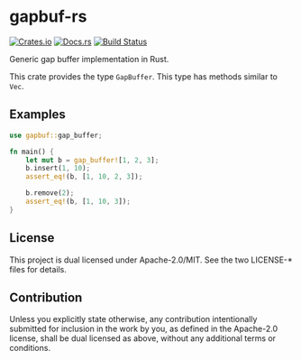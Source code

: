 # gapbuf-rs

[![Crates.io](https://img.shields.io/crates/v/gapbuf.svg)](https://crates.io/crates/gapbuf)
[![Docs.rs](https://docs.rs/gapbuf/badge.svg)](https://docs.rs/crate/gapbuf)
[![Build Status](https://travis-ci.org/frozenlib/gapbuf-rs.svg?branch=master)](https://travis-ci.org/frozenlib/gapbuf-rs)

Generic gap buffer implementation in Rust.

This crate provides the type `GapBuffer`.
This type has methods similar to `Vec`.

## Examples

```rust
use gapbuf::gap_buffer;

fn main() {
    let mut b = gap_buffer![1, 2, 3];
    b.insert(1, 10);
    assert_eq!(b, [1, 10, 2, 3]);

    b.remove(2);
    assert_eq!(b, [1, 10, 3]);
}
```

## License
This project is dual licensed under Apache-2.0/MIT. See the two LICENSE-* files for details.

## Contribution
Unless you explicitly state otherwise, any contribution intentionally submitted for inclusion in the work by you, as defined in the Apache-2.0 license, shall be dual licensed as above, without any additional terms or conditions.
